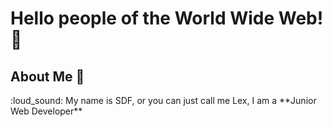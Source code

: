 # Hello people of the World Wide Web!:vulcan_salute:
## About Me :boy:
<div><p>:loud_sound: My name is SDF, or you can just call me Lex, I am a **Junior Web Developer**</p></div>



